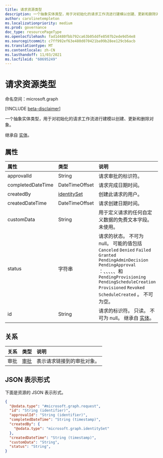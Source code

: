 ```yaml
---
title: 请求资源类型
description: 一个抽象实体类型，用于对初始化的请求工作流进行建模以创建、更新和删除对象。
author: carolinetempleton
ms.localizationpriority: medium
ms.prod: governance
doc_type: resourcePageType
ms.openlocfilehash: fad1d480fbb792ca63b05ddfe8507b2ede9d54e8
ms.sourcegitcommit: c7ff992ef63e480d070421ba99b28ee129cb6acb
ms.translationtype: MT
ms.contentlocale: zh-CN
ms.lasthandoff: 11/03/2021
ms.locfileid: "60695249"
---
```

# <a name="request-resource-type"></a>请求资源类型

命名空间：microsoft.graph

[!INCLUDE [beta-disclaimer](../../includes/beta-disclaimer.md)]

一个抽象实体类型，用于对初始化的请求工作流进行建模以创建、更新和删除对象。

继承自 [实体](entity.md)。


## <a name="properties"></a>属性
|属性|类型|说明|
|:---|:---|:---|
|approvalId|String|请求审批的标识符。|
|completedDateTime|DateTimeOffset|请求完成日期时间。|
|createdBy|[identitySet](identityset.md)|创建此请求的用户。|
|createdDateTime|DateTimeOffset|请求创建日期时间。|
|customData|String|用于定义请求的任何自定义数据的免费文本字段。 未使用。|
|status|字符串|请求的状态。 不可为 null。 可能的值包括 `Canceled` `Denied` `Failed` `Granted` `PendingAdminDecision` `PendingApproval` ：、、、、、和 `PendingProvisioning` `PendingScheduleCreation` `Provisioned` `Revoked` `ScheduleCreated` 。 不可为空。|
|id|String|请求的标识符。 只读。 不可为 null。 继承自 [实体](entity.md)。|

## <a name="relationships"></a>关系
|关系|类型|说明|
|:---|:---|:---|
|审批|[审批](../resources/approval.md)|表示请求链接到的审批对象。|

## <a name="json-representation"></a>JSON 表示形式
下面是资源的 JSON 表示形式。
<!-- {
  "blockType": "resource",
  "keyProperty": "id",
  "@odata.type": "microsoft.graph.request",
  "baseType": "microsoft.graph.entity",
  "openType": false
}
-->
``` json
{
  "@odata.type": "#microsoft.graph.request",
  "id": "String (identifier)",
  "approvalId": "String (identifier)",
  "completedDateTime": "String (timestamp)",
  "createdBy": {
    "@odata.type": "microsoft.graph.identitySet"
  },
  "createdDateTime": "String (timestamp)",
  "customData": "String",
  "status": "String",
}
```


